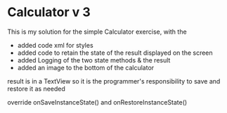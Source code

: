 # Calculator v 3

This is my solution for the simple Calculator exercise, with the
* added code xml for styles
* added code to retain the state of the result displayed on the screen
* added Logging of the two state methods & the result
* added an image to the bottom of the calculator

result is in a TextView so it is the programmer's responsibility to save
and restore it as needed

override 
onSaveInstanceState()
and
onRestoreInstanceState()

